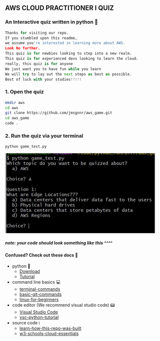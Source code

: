 
## AWS CLOUD PRACTITIONER I QUIZ

### An Interactive quiz written in python :snake:

```py
Thanks for visiting our repo. 
If you stumbled upon this readme, 
we assume you're interested in learning more about AWS. 
Look No further. 
This quiz is for newbies looking to step into a new realm. 
This quiz is for experienced devs looking to learn the cloud.
really, this quiz is for anyone
We just want you to have fun while you learn
We will try to lay out the next steps as best as possible. 
Best of luck with your studies!!!!!
```

### 1. Open the quiz

```bash
mkdir aws
cd aws
git clone https://github.com/jmsgnnr/aws_game.git
cd aws_game
code .
```

### 2.  Run the quiz via your terminal

```bash
python game_test.py
```

![Image](test_img.jpg)

##### note: your code should look something like this ^^^^

#### Confused? Check out these docs :paperclip:

- python :snake:
  - [Download](https://www.python.org/downloads/)
  - [Tutorial](https://docs.python.org/3/tutorial/)
- command line basics :computer:
  - [terminal-commands](https://realpython.com/terminal-commands/)
  - [basic-git-commands](https://confluence.atlassian.com/bitbucketserver/basic-git-commands-776639767.html)
  - [linux-for-beginners](https://maker.pro/linux/tutorial/basic-linux-commands-for-beginners)
- code editor (We recommend visual studio code) :pager:
  - [Visual Studio Code](https://code.visualstudio.com/download)
  - [vsc-python-tutorial](https://code.visualstudio.com/docs/python/python-tutorial)
- source code :information_source:
  - [learn-how-this-repo-was-built](https://realpython.com/python-quiz-application/)
  - [w3-schools-cloud-essentials](https://www.w3schools.com/quiztest/quiztest.php?qtest=AWSCE)
